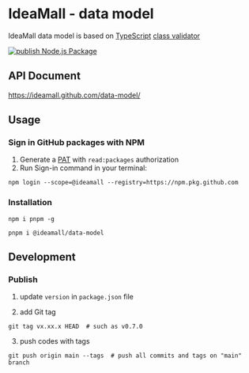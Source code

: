 # IdeaMall - data model

IdeaMall data model is based on [TypeScript][1] [class validator][2]

[![publish Node.js Package](https://github.com/IdeaMall/data-model/actions/workflows/publish.yml/badge.svg)][3]

## API Document

https://ideamall.github.com/data-model/

## Usage

### Sign in GitHub packages with NPM

1. Generate a [PAT][4] with `read:packages` authorization
2. Run Sign-in command in your terminal:

```shell
npm login --scope=@ideamall --registry=https://npm.pkg.github.com
```

### Installation

```shell
npm i pnpm -g

pnpm i @ideamall/data-model
```

## Development

### Publish

1. update `version` in `package.json` file

2. add Git tag

```shell
git tag vx.xx.x HEAD  # such as v0.7.0
```

3. push codes with tags

```shell
git push origin main --tags  # push all commits and tags on "main" branch
```

[1]: https://www.typescriptlang.org/
[2]: https://github.com/typestack/class-validator
[3]: https://github.com/IdeaMall/data-model/actions/workflows/publish.yml
[4]: https://github.com/settings/tokens
